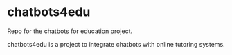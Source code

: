# chatbots4edu
Repo for the chatbots for education project.

chatbots4edu is a project to integrate chatbots with online tutoring systems.
